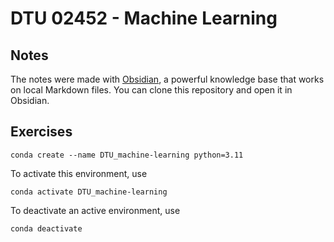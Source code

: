 # DTU 02452 - Machine Learning

## Notes

The notes were made with [Obsidian](https://obsidian.md/), a powerful knowledge base that works on local Markdown files.
You can clone this repository and open it in Obsidian.

## Exercises

```
conda create --name DTU_machine-learning python=3.11
```

To activate this environment, use

```
conda activate DTU_machine-learning
```

To deactivate an active environment, use

```
conda deactivate
```
